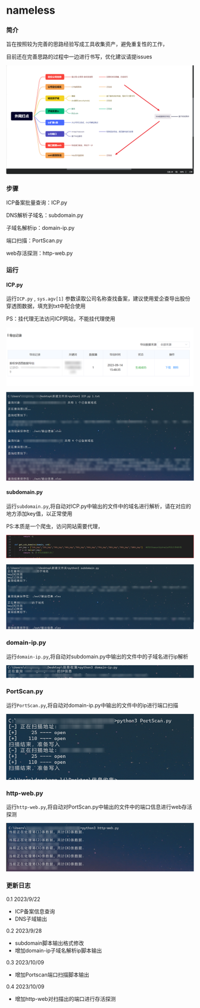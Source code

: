 # nameless

### 简介

旨在按照较为完善的思路经验写成工具收集资产，避免重复性的工作，

目前还在完善思路的过程中一边进行书写，优化建议请提issues

![](https://github.com/chunliang11/nameless/blob/main/images/11.png)

### 步骤

ICP备案批量查询：ICP.py

DNS解析子域名：subdomain.py

子域名解析ip：domain-ip.py

端口扫描：PortScan.py

web存活探测：http-web.py


### 运行

#### ICP.py

运行`ICP.py` , `sys.agv[1]` 参数读取公司名称查找备案，建议使用爱企查导出股份穿透图数据，填充到txt中配合使用

PS：挂代理无法访问ICP网站，不能挂代理使用

![](https://github.com/chunliang11/nameless/blob/main/images/aiqicha.png)

![](https://github.com/chunliang11/nameless/blob/main/images/icp.png)

#### subdomain.py

运行`subdomain.py`,将自动对ICP.py中输出的文件中的域名进行解析，请在对应的地方添加key值，以正常使用

PS:本质是一个爬虫，访问网站需要代理，

![](https://github.com/chunliang11/nameless/blob/main/images/Snipaste_2023-09-22_09-52-38.png)

![](https://github.com/chunliang11/nameless/blob/main/images/doamin.png)

### domain-ip.py

运行`domain-ip.py`,将自动对subdomain.py中输出的文件中的子域名进行ip解析

![](https://github.com/chunliang11/nameless/blob/main/images/domain-ip.png)

### PortScan.py

运行`PortScan.py`,将自动对domain-ip.py中输出的文件中的ip进行端口扫描

![](https://github.com/chunliang11/nameless/blob/main/images/portscan.png)

### http-web.py

运行`http-web.py`,将自动对PortScan.py中输出的文件中的端口信息进行web存活探测

![](https://github.com/chunliang11/nameless/blob/main/images/web-http.png)


### 更新日志

0.1
2023/9/22
- ICP备案信息查询
- DNS子域输出


0.2
2023/9/28
- subdomain脚本输出格式修改
- 增加domain-ip子域名解析ip脚本输出

0.3
2023/10/09
- 增加Portscan端口扫描脚本输出

0.4
2023/10/09
- 增加http-web对扫描出的端口进行存活探测
